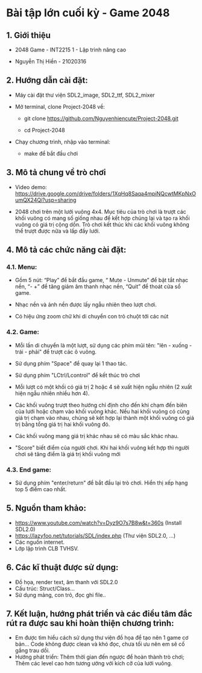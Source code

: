 # Bài tập lớn cuối kỳ - Game 2048

## 1. Giới thiệu

- 2048 Game  - INT2215 1 - Lập trình nâng cao

- Nguyễn Thị Hiền - 21020316

## 2. Hướng dẫn cài đặt:

- Máy cài đặt thư viện SDL2_image, SDL2_ttf, SDL2_mixer

- Mở terminal, clone Project-2048 về:

  - git clone <https://github.com/Nguyenhiencute/Project-2048.git>

  - cd Project-2048

- Chạy chương trình, nhập vào terminal:

  - make để bắt đầu chơi

## 3. Mô tả chung về trò chơi

- Video demo: <https://drive.google.com/drive/folders/1XqHq8Saqa4mpiNQcwtMKpNxOumQX24Qi?usp=sharing>

- 2048 chơi trên một lưới vuông 4x4. Mục tiêu của trò chơi là trượt các khối vuông có mang số giống nhau để kết hợp chúng lại và tạo ra khối vuông có giá trị cộng dồn. Trò chơi kết thúc khi các khối vuông không thể trượt được nữa và lấp đầy lưới.

## 4. Mô tả các chức năng cài đặt:

### 4.1. Menu: 

- Gồm 5 nút: “Play” để bắt đầu game, “ Mute - Unmute” để bật tắt nhạc nền, “- +” để tăng giảm âm thanh nhạc nền, “Quit” để thoát cửa sổ game.

- Nhạc nền và ảnh nền được lấy ngẫu nhiên theo lượt chơi.

- Có hiệu ứng zoom chữ khi di chuyển con trỏ chuột tới các nút

### 4.2. Game:

- Mỗi lần di chuyển là một lượt, sử dụng các phím mũi tên: "lên - xuống - trái - phải" để trượt các ô vuông. 

- Sử dụng phím "Space" để quay lại 1 thao tác. 

- Sử dụng phím "LCtrl/Lcontrol" để kết thúc trò chơi

- Mỗi lượt có một khối có giá trị 2 hoặc 4 sẽ xuất hiện ngẫu nhiên (2 xuất hiện ngẫu nhiên nhiều hơn 4). 
- Các khối vuông trượt theo hướng chỉ định cho đến khi chạm đến biên của lưới hoặc chạm vào khối vuông khác. Nếu hai khối vuông có cùng giá trị chạm vào nhau, chúng sẽ kết hợp lại thành một khối vuông có giá trị bằng tổng giá trị hai khối vuông đó.

- Các khối vuông mang giá trị khác nhau sẽ có màu sắc khác nhau.

- "Score" biết điểm của người chơi. Khi hai khối vuông kết hợp thì người chơi sẽ tăng điểm là giá trị khối vuông mới

### 4.3. End game:

- Sử dụng phím "enter/return" để bắt đầu lại trò chơi. Hiển thị xếp hạng top 5 điểm cao nhất.

## 5. Nguồn tham khảo:

- <https://www.youtube.com/watch?v=Dyz9O7s7B8w&t=360s> (Install SDL2.0)
- <https://lazyfoo.net/tutorials/SDL/index.php> (Thư viện SDL2.0, ...)
- Các nguồn internet.
- Lớp lập trình CLB TVHSV.

## 6. Các kĩ thuật được sử dụng:

- Đồ họa, render text, âm thanh với SDL2.0
- Cấu trúc: Struct/Class...
- Sử dụng mảng, con trỏ, đọc ghi file..

## 7. Kết luận, hướng phát triển và các điều tâm đắc rút ra được sau khi hoàn thiện chương trình:
 
 - Em được tìm hiểu cách sử dụng thư viện đồ họa để tạo nên 1 game cơ bản... Code không được clean và khó đọc, chưa tối ưu nên em sẽ cố gắng trau dồi.
 - Hướng phát triển: Thêm thời gian đến ngược để hoàn thành trò chơi; Thêm các level cao hơn tương ướng với kích cỡ của lưới vuông.